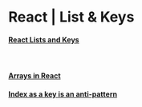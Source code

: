 # React | List & Keys


#### [React Lists and Keys](https://reactjs.org/docs/lists-and-keys.html)

<br>

#### [Arrays in React](https://medium.com/byte-sized-react/component-arrays-in-react-a46e775fae7b)

#### [Index as a key is an anti-pattern](https://medium.com/@robinpokorny/index-as-a-key-is-an-anti-pattern-e0349aece318)
